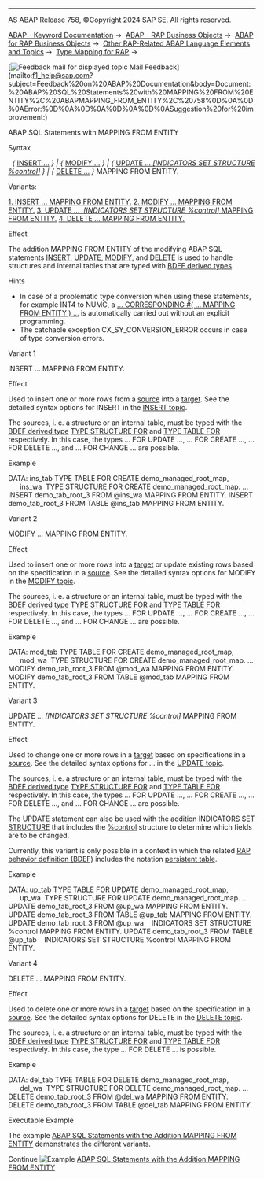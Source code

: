   

* * *

AS ABAP Release 758, ©Copyright 2024 SAP SE. All rights reserved.

[ABAP - Keyword Documentation](https://help.sap.com/doc/abapdocu_latest_index_htm/latest/en-US/abenabap.htm) →  [ABAP - RAP Business Objects](https://help.sap.com/doc/abapdocu_latest_index_htm/latest/en-US/abenabap_rap.htm) →  [ABAP for RAP Business Objects](https://help.sap.com/doc/abapdocu_latest_index_htm/latest/en-US/abenabap_for_rap_bos.htm) →  [Other RAP-Related ABAP Language Elements and Topics](https://help.sap.com/doc/abapdocu_latest_index_htm/latest/en-US/abenabap_rap_other.htm) →  [Type Mapping for RAP](https://help.sap.com/doc/abapdocu_latest_index_htm/latest/en-US/abapeml_type_mapping.htm) → 

 [![](Mail.gif?object=Mail.gif "Feedback mail for displayed topic") Mail Feedback](mailto:f1_help@sap.com?subject=Feedback%20on%20ABAP%20Documentation&body=Document:%20ABAP%20SQL%20Statements%20with%20MAPPING%20FROM%20ENTITY%2C%20ABAPMAPPING_FROM_ENTITY%2C%20758%0D%0A%0D%0AError:%0D%0A%0D%0A%0D%0A%0D%0ASuggestion%20for%20im
provement:)

ABAP SQL Statements with MAPPING FROM ENTITY

Syntax

  *{* [INSERT ...](https://help.sap.com/doc/abapdocu_latest_index_htm/latest/en-US/abapinsert_dbtab.htm) *}*
*|* *{* [MODIFY ...](https://help.sap.com/doc/abapdocu_latest_index_htm/latest/en-US/abapmodify_dbtab.htm) *}*
*|* *{* [UPDATE ... *\[*INDICATORS SET STRUCTURE %control*\]*](https://help.sap.com/doc/abapdocu_latest_index_htm/latest/en-US/abapupdate.htm) *}*
*|* *{* [DELETE ...](https://help.sap.com/doc/abapdocu_latest_index_htm/latest/en-US/abapdelete_dbtab.htm) *}* MAPPING FROM ENTITY.

Variants:

[1\. INSERT ... MAPPING FROM ENTITY.](#!ABAP_VARIANT_1@1@)
[2\. MODIFY ... MAPPING FROM ENTITY.](#!ABAP_VARIANT_2@2@)
[3\. UPDATE ...  *\[*INDICATORS SET STRUCTURE %control*\]* MAPPING FROM ENTITY.](#!ABAP_VARIANT_3@3@)
[4\. DELETE ... MAPPING FROM ENTITY.](#!ABAP_VARIANT_4@4@)

Effect

The addition MAPPING FROM ENTITY of the modifying ABAP SQL statements [INSERT](https://help.sap.com/doc/abapdocu_latest_index_htm/latest/en-US/abapinsert_dbtab.htm), [UPDATE](https://help.sap.com/doc/abapdocu_latest_index_htm/latest/en-US/abapupdate.htm), [MODIFY](https://help.sap.com/doc/abapdocu_latest_index_htm/latest/en-US/abapmodify_dbtab.htm), and [DELETE](https://help.sap.com/doc/abapdocu_latest_index_htm/latest/en-US/abapdelete_dbtab.htm) is used to handle structures and internal tables that are typed with [BDEF derived types](https://help.sap.com/doc/abapdocu_latest_index_htm/latest/en-US/abenrap_derived_type_glosry.htm "Glossary Entry").

Hints

-   In case of a problematic type conversion when using these statements, for example INT4 to NUMC, a [... CORRESPONDING #( ... MAPPING FROM ENTITY ) ...](https://help.sap.com/doc/abapdocu_latest_index_htm/latest/en-US/abapeml_corresponding.htm) is automatically carried out without an explicit programming.
-   The catchable exception CX\_SY\_CONVERSION\_ERROR occurs in case of type conversion errors.

Variant 1   

INSERT ... MAPPING FROM ENTITY.

Effect

Used to insert one or more rows from a [source](https://help.sap.com/doc/abapdocu_latest_index_htm/latest/en-US/abapinsert_source.htm) into a [target](https://help.sap.com/doc/abapdocu_latest_index_htm/latest/en-US/abapiumd_target.htm). See the detailed syntax options for INSERT in the [INSERT topic](https://help.sap.com/doc/abapdocu_latest_index_htm/latest/en-US/abapinsert_dbtab.htm).

The sources, i. e. a structure or an internal table, must be typed with the [BDEF derived type](https://help.sap.com/doc/abapdocu_latest_index_htm/latest/en-US/abenrap_derived_type_glosry.htm "Glossary Entry") [TYPE STRUCTURE FOR](https://help.sap.com/doc/abapdocu_latest_index_htm/latest/en-US/abaptype_structure_for.htm) and [TYPE TABLE FOR](https://help.sap.com/doc/abapdocu_latest_index_htm/latest/en-US/abaptype_table_for.htm) respectively. In this case, the types ... FOR UPDATE ..., ... FOR CREATE ..., ... FOR DELETE ..., and ... FOR CHANGE ... are possible.

Example

DATA: ins\_tab TYPE TABLE FOR CREATE demo\_managed\_root\_map,
      ins\_wa  TYPE STRUCTURE FOR CREATE demo\_managed\_root\_map.
...
INSERT demo\_tab\_root\_3 FROM @ins\_wa MAPPING FROM ENTITY.
INSERT demo\_tab\_root\_3 FROM TABLE @ins\_tab MAPPING FROM ENTITY.

Variant 2   

MODIFY ... MAPPING FROM ENTITY.

Effect

Used to insert one or more rows into a [target](https://help.sap.com/doc/abapdocu_latest_index_htm/latest/en-US/abapiumd_target.htm) or update existing rows based on the specification in a [source](https://help.sap.com/doc/abapdocu_latest_index_htm/latest/en-US/abapinsert_source.htm). See the detailed syntax options for MODIFY in the [MODIFY topic](https://help.sap.com/doc/abapdocu_latest_index_htm/latest/en-US/abapmodify_dbtab.htm).

The sources, i. e. a structure or an internal table, must be typed with the [BDEF derived type](https://help.sap.com/doc/abapdocu_latest_index_htm/latest/en-US/abenrap_derived_type_glosry.htm "Glossary Entry") [TYPE STRUCTURE FOR](https://help.sap.com/doc/abapdocu_latest_index_htm/latest/en-US/abaptype_structure_for.htm) and [TYPE TABLE FOR](https://help.sap.com/doc/abapdocu_latest_index_htm/latest/en-US/abaptype_table_for.htm) respectively. In this case, the types ... FOR UPDATE ..., ... FOR CREATE ..., ... FOR DELETE ..., and ... FOR CHANGE ... are possible.

Example

DATA: mod\_tab TYPE TABLE FOR CREATE demo\_managed\_root\_map,
      mod\_wa  TYPE STRUCTURE FOR CREATE demo\_managed\_root\_map.
...
MODIFY demo\_tab\_root\_3 FROM @mod\_wa MAPPING FROM ENTITY.
MODIFY demo\_tab\_root\_3 FROM TABLE @mod\_tab MAPPING FROM ENTITY.

Variant 3   

UPDATE ... *\[*INDICATORS SET STRUCTURE %control*\]* MAPPING FROM ENTITY.

Effect

Used to change one or more rows in a [target](https://help.sap.com/doc/abapdocu_latest_index_htm/latest/en-US/abapiumd_target.htm) based on specifications in a [source](https://help.sap.com/doc/abapdocu_latest_index_htm/latest/en-US/abapinsert_source.htm). See the detailed syntax options for ... in the [UPDATE topic](https://help.sap.com/doc/abapdocu_latest_index_htm/latest/en-US/abapupdate.htm).

The sources, i. e. a structure or an internal table, must be typed with the [BDEF derived type](https://help.sap.com/doc/abapdocu_latest_index_htm/latest/en-US/abenrap_derived_type_glosry.htm "Glossary Entry") [TYPE STRUCTURE FOR](https://help.sap.com/doc/abapdocu_latest_index_htm/latest/en-US/abaptype_structure_for.htm) and [TYPE TABLE FOR](https://help.sap.com/doc/abapdocu_latest_index_htm/latest/en-US/abaptype_table_for.htm) respectively. In this case, the types ... FOR UPDATE ..., ... FOR CREATE ..., ... FOR DELETE ..., and ... FOR CHANGE ... are possible.

The UPDATE statement can also be used with the addition [INDICATORS SET STRUCTURE](https://help.sap.com/doc/abapdocu_latest_index_htm/latest/en-US/abapupdate_set_indicator.htm) that includes the [%control](https://help.sap.com/doc/abapdocu_latest_index_htm/latest/en-US/abapderived_types_control.htm) structure to determine which fields are to be changed.

Currently, this variant is only possible in a context in which the related [RAP behavior definition (BDEF)](https://help.sap.com/doc/abapdocu_latest_index_htm/latest/en-US/abencds_behavior_definition_glosry.htm "Glossary Entry") includes the notation [persistent table](https://help.sap.com/doc/abapdocu_latest_index_htm/latest/en-US/abenbdl_persistent_table.htm).

Example

DATA: up\_tab TYPE TABLE FOR UPDATE demo\_managed\_root\_map,
      up\_wa  TYPE STRUCTURE FOR UPDATE demo\_managed\_root\_map.
...
UPDATE demo\_tab\_root\_3 FROM @up\_wa MAPPING FROM ENTITY.
UPDATE demo\_tab\_root\_3 FROM TABLE @up\_tab MAPPING FROM ENTITY.
UPDATE demo\_tab\_root\_3 FROM @up\_wa
   INDICATORS SET STRUCTURE %control MAPPING FROM ENTITY.
UPDATE demo\_tab\_root\_3 FROM TABLE @up\_tab
   INDICATORS SET STRUCTURE %control MAPPING FROM ENTITY.

Variant 4   

DELETE ... MAPPING FROM ENTITY.

Effect

Used to delete one or more rows in a [target](https://help.sap.com/doc/abapdocu_latest_index_htm/latest/en-US/abapiumd_target.htm) based on the specification in a [source](https://help.sap.com/doc/abapdocu_latest_index_htm/latest/en-US/abapinsert_source.htm). See the detailed syntax options for DELETE in the [DELETE topic](https://help.sap.com/doc/abapdocu_latest_index_htm/latest/en-US/abapdelete_dbtab.htm).

The sources, i. e. a structure or an internal table, must be typed with the [BDEF derived type](https://help.sap.com/doc/abapdocu_latest_index_htm/latest/en-US/abenrap_derived_type_glosry.htm "Glossary Entry") [TYPE STRUCTURE FOR](https://help.sap.com/doc/abapdocu_latest_index_htm/latest/en-US/abaptype_structure_for.htm) and [TYPE TABLE FOR](https://help.sap.com/doc/abapdocu_latest_index_htm/latest/en-US/abaptype_table_for.htm) respectively. In this case, the type ... FOR DELETE ... is possible.

Example

DATA: del\_tab TYPE TABLE FOR DELETE demo\_managed\_root\_map,
      del\_wa  TYPE STRUCTURE FOR DELETE demo\_managed\_root\_map.
...
DELETE demo\_tab\_root\_3 FROM @del\_wa MAPPING FROM ENTITY.
DELETE demo\_tab\_root\_3 FROM TABLE @del\_tab MAPPING FROM ENTITY.

Executable Example

The example [ABAP SQL Statements with the Addition MAPPING FROM ENTITY](https://help.sap.com/doc/abapdocu_latest_index_htm/latest/en-US/abensql_mapping_from_entity_abexa.htm) demonstrates the different variants.

Continue
![Example](exa.gif "Example") [ABAP SQL Statements with the Addition MAPPING FROM ENTITY](https://help.sap.com/doc/abapdocu_latest_index_htm/latest/en-US/abensql_mapping_from_entity_abexa.htm)